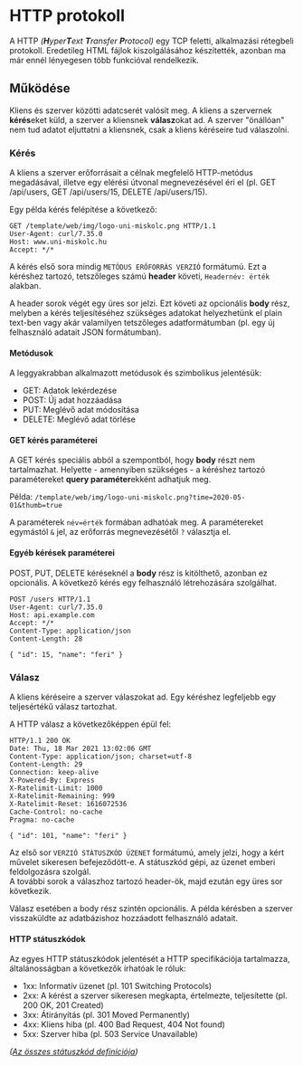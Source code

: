 # HTTP protokoll

A HTTP _(**H**yper**T**ext **T**ransfer **P**rotocol)_ egy TCP feletti, alkalmazási rétegbeli protokoll. Eredetileg HTML fájlok kiszolgálásához készítették, azonban ma már ennél lényegesen több funkcióval rendelkezik.

## Működése

Kliens és szerver közötti adatcserét valósít meg. A kliens a szervernek **kérés**eket küld, a szerver a kliensnek **válasz**okat ad. A szerver "önállóan" nem tud adatot eljuttatni a kliensnek, csak a kliens kéréseire tud válaszolni.

### Kérés
A kliens a szerver erőforrásait a célnak megfelelő HTTP-metódus megadásával, illetve egy elérési útvonal megnevezésével éri el (pl. GET /api/users, GET /api/users/15, DELETE /api/users/15).

Egy példa kérés felépítése a következő:

```http
GET /template/web/img/logo-uni-miskolc.png HTTP/1.1
User-Agent: curl/7.35.0
Host: www.uni-miskolc.hu
Accept: */*
```

A kérés első sora mindig `METÓDUS ERŐFORRÁS VERZIÓ` formátumú. Ezt a kéréshez tartozó, tetszőleges számú **header** követi, `Headernév: érték` alakban.

A header sorok végét egy üres sor jelzi. Ezt követi az opcionális **body** rész, melyben a kérés teljesítéséhez szükséges adatokat helyezhetünk el plain text-ben vagy akár valamilyen tetszőleges adatformátumban (pl. egy új felhasználó adatait JSON formátumban).

#### Metódusok
A leggyakrabban alkalmazott metódusok és szimbolikus jelentésük:

- GET: Adatok lekérdezése
- POST: Új adat hozzáadása
- PUT: Meglévő adat módosítása
- DELETE: Meglévő adat törlése

#### GET kérés paraméterei
A GET kérés speciális abból a szempontból, hogy **body** részt nem tartalmazhat. Helyette - amennyiben szükséges - a kéréshez tartozó paramétereket **query paraméter**ekként adhatjuk meg.

Példa: `/template/web/img/logo-uni-miskolc.png?time=2020-05-01&thumb=true`

A paraméterek `név=érték` formában adhatóak meg. A paramétereket egymástól `&` jel, az erőforrás megnevezésétől `?` választja el.

#### Egyéb kérések paraméterei
POST, PUT, DELETE kéréseknél a **body** rész is kitölthető, azonban ez opcionális. A következő kérés egy felhasználó létrehozására szolgálhat.

```http
POST /users HTTP/1.1
User-Agent: curl/7.35.0
Host: api.example.com
Accept: */*
Content-Type: application/json
Content-Length: 28

{ "id": 15, "name": "feri" }
```

### Válasz

A kliens kéréseire a szerver válaszokat ad. Egy kéréshez legfeljebb egy teljesértékű válasz tartozhat.

A HTTP válasz a következőképpen épül fel:

```http
HTTP/1.1 200 OK
Date: Thu, 18 Mar 2021 13:02:06 GMT
Content-Type: application/json; charset=utf-8
Content-Length: 29
Connection: keep-alive
X-Powered-By: Express
X-Ratelimit-Limit: 1000
X-Ratelimit-Remaining: 999
X-Ratelimit-Reset: 1616072536
Cache-Control: no-cache
Pragma: no-cache

{ "id": 101, "name": "feri" }
```

Az első sor `VERZIÓ STÁTUSZKÓD ÜZENET` formátumú, amely jelzi, hogy a kért művelet sikeresen befejeződött-e. A státuszkód gépi, az üzenet emberi feldolgozásra szolgál.<br>
A további sorok a válaszhoz tartozó header-ök, majd ezután egy üres sor következik.

Válasz esetében a body rész szintén opcionális. A példa kérésben a szerver visszaküldte az adatbázishoz hozzáadott felhasználó adatait.

#### HTTP státuszkódok
Az egyes HTTP státuszkódok jelentését a HTTP specifikációja tartalmazza, általánosságban a következők írhatóak le róluk:

- 1xx: Informatív üzenet (pl. 101 Switching Protocols)
- 2xx: A kérést a szerver sikeresen megkapta, értelmezte, teljesítette (pl. 200 OK, 201 Created)
- 3xx: Átirányítás (pl. 301 Moved Permanently)
- 4xx: Kliens hiba (pl. 400 Bad Request, 404 Not found)
- 5xx: Szerver hiba (pl. 503 Service Unavailable)

_([Az összes státuszkód definíciója](https://tools.ietf.org/html/rfc2616#section-10))_
